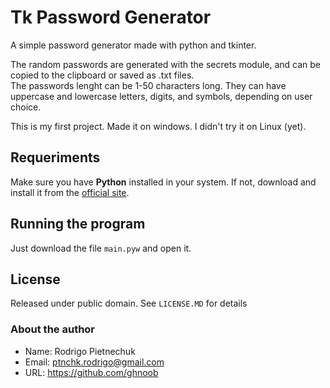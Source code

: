 # Tk Password Generator
 A simple password generator made with python and tkinter.

 The random passwords are generated with the secrets module, and can be copied to the clipboard or saved as .txt files.  
 The passwords lenght can be 1-50 characters long. They can have uppercase and lowercase letters, digits, and symbols, depending on user choice.

 This is my first project. Made it on windows. I didn't try it on Linux (yet).

## Requeriments
 Make sure you have **Python** installed in your system. If not, download and install it from the [official site](https://www.python.org/downloads/).

## Running the program
Just download the file `main.pyw` and open it.

## License
 Released under public domain. See `LICENSE.MD` for details

### About the author
+ Name: Rodrigo Pietnechuk
+ Email: ptnchk.rodrigo@gmail.com
+ URL: <https://github.com/ghnoob>